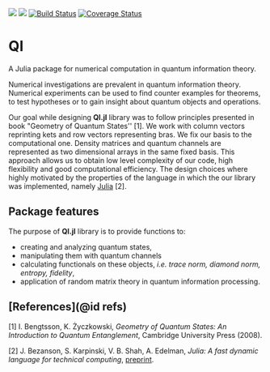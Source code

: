 [![](https://img.shields.io/badge/docs-stable-blue.svg)](https://zksi.github.io/QI.jl/stable)
[![](https://img.shields.io/badge/docs-latest-blue.svg)](https://zksi.github.io/QI.jl/latest)
[![Build Status](https://travis-ci.org/ZKSI/QI.jl.svg?branch=master)](https://travis-ci.org/ZKSI/QI.jl)
[![Coverage Status](https://coveralls.io/repos/github/ZKSI/QI.jl/badge.svg?branch=master)](https://coveralls.io/github/ZKSI/QI.jl?branch=master)
# QI

A Julia package for numerical computation in quantum information theory.

Numerical investigations are prevalent in quantum information theory. Numerical experiments can be used to find counter examples for theorems, to test hypotheses or to gain insight about quantum objects and operations.

Our goal while designing **QI.jl** library was to follow principles presented in book "Geometry of Quantum States'' [1]. We work with column vectors reprinting kets and row vectors representing bras. We fix our basis to the computational one. Density matrices and quantum channels are represented as two dimensional arrays in the same fixed basis. This approach allows us to obtain low level complexity of our code, high flexibility and good computational efficiency. The design choices where highly motivated by the properties of the language in which the our library was implemented, namely
[Julia](https://julialang.org/) [2].

## Package features
The purpose of **QI.jl** library is to provide
functions to:
* creating and analyzing quantum
states,
* manipulating them with quantum channels
* calculating functionals on these objects, *i.e. trace norm, diamond norm, entropy, fidelity*,
* application of random matrix theory in quantum
information processing.

## [References](@id refs)

[1] I. Bengtsson, K. Życzkowski, *Geometry of Quantum States: An Introduction to Quantum Entanglement*, Cambridge University Press (2008).

[2] J. Bezanson, S. Karpinski, V. B. Shah, A. Edelman, *Julia: A fast dynamic language for technical computing*,
[preprint](https://arxiv.org/pdf/1209.5145.pdf).
